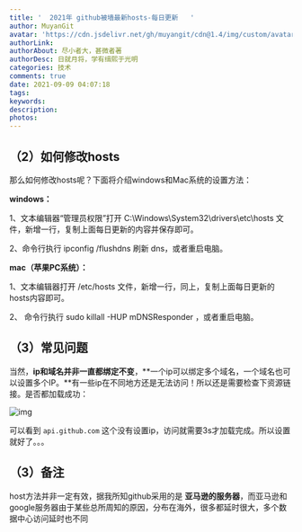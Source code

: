 ```yaml
---
title: '  2021年 github被墙最新hosts-每日更新   '
author: MuyanGit
avatar: 'https://cdn.jsdelivr.net/gh/muyangit/cdn@1.4/img/custom/avatar.jpg'
authorLink: 
authorAbout: 尽小者大，甚微者著
authorDesc: 日就月将，学有缉熙于光明
categories: 技术
comments: true
date: 2021-09-09 04:07:18
tags:
keywords:
description:
photos:
---
```


## （2）如何修改hosts

那么如何修改hosts呢？下面将介绍windows和Mac系统的设置方法：

**windows：**

1、文本编辑器“管理员权限”打开 C:\Windows\System32\drivers\etc\hosts 文件，新增一行，复制上面每日更新的内容并保存即可。

2、命令行执行 ipconfig /flushdns 刷新 dns，或者重启电脑。



**mac（苹果PC系统）：**

1、文本编辑器打开 /etc/hosts 文件，新增一行，同上，复制上面每日更新的hosts内容即可。

2、 命令行执行 sudo killall -HUP mDNSResponder ，或者重启电脑。

## （3）常见问题

当然，**ip和域名并非一直都绑定不变**，**一个ip可以绑定多个域名，一个域名也可以设置多个IP。**有一些ip在不同地方还是无法访问！所以还是需要检查下资源链接。是否都加载成功：

![img](https://cdn.jsdelivr.net/gh/MuyanGit/pic_url@master/img/202109090410856.png)

可以看到 `api.github.com` 这个没有设置ip，访问就需要3s才加载完成。所以设置就好了。。。

## （3）备注

host方法并非一定有效，据我所知github采用的是 **亚马逊的服务器**，而亚马逊和google服务器由于某些总所周知的原因，分布在海外，很多都延时很大，多个数据中心访问延时也不同
